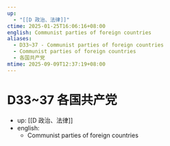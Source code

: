 ```yaml
---
up:
  - "[[D 政治、法律]]"
ctime: 2025-01-25T16:06:16+08:00
english: Communist parties of foreign countries
aliases:
  - D33~37 - Communist parties of foreign countries
  - Communist parties of foreign countries
  - 各国共产党
mtime: 2025-09-09T12:37:19+08:00
---
```


# D33~37 各国共产党

- up: [[D 政治、法律]]
- english:
	- Communist parties of foreign countries
